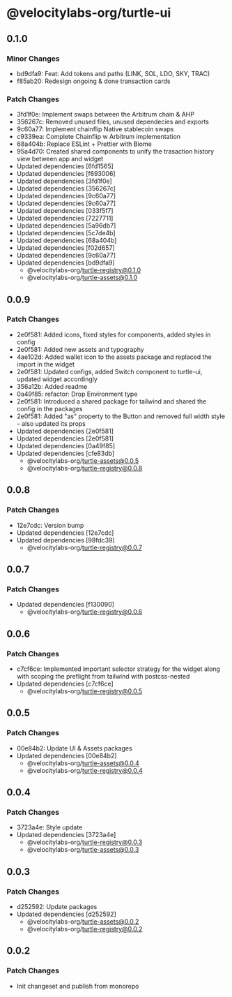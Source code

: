 # @velocitylabs-org/turtle-ui

## 0.1.0

### Minor Changes

- bd9dfa9: Feat: Add tokens and paths (LINK, SOL, LDO, SKY, TRAC)
- f85ab20: Redesign ongoing & done transaction cards

### Patch Changes

- 3fd1f0e: Implement swaps between the Arbitrum chain & AHP
- 356267c: Removed unused files, unused dependecies and exports
- 9c60a77: Implement chainflip Native stablecoin swaps
- c9339ea: Complete Chainflip w Arbitrum implementation
- 68a404b: Replace ESLint + Prettier with Biome
- 95a4d70: Created shared components to unify the trasaction history view between app and widget
- Updated dependencies [6fd1565]
- Updated dependencies [f693006]
- Updated dependencies [3fd1f0e]
- Updated dependencies [356267c]
- Updated dependencies [9c60a77]
- Updated dependencies [9c60a77]
- Updated dependencies [033f5f7]
- Updated dependencies [7227711]
- Updated dependencies [5a96db7]
- Updated dependencies [5c7de4b]
- Updated dependencies [68a404b]
- Updated dependencies [f02d657]
- Updated dependencies [9c60a77]
- Updated dependencies [bd9dfa9]
  - @velocitylabs-org/turtle-registry@0.1.0
  - @velocitylabs-org/turtle-assets@0.1.0

## 0.0.9

### Patch Changes

- 2e0f581: Added icons, fixed styles for components, added styles in config
- 2e0f581: Added new assets and typography
- 4ae102d: Added wallet icon to the assets package and replaced the import in the widget
- 2e0f581: Updated configs, added Switch component to turtle-ui, updated widget accordingly
- 356a12b: Added readme
- 0a49f85: refactor: Drop Environment type
- 2e0f581: Introduced a shared package for tailwind and shared the config in the packages
- 2e0f581: Added "as" property to the Button and removed full width style – also updated its props
- Updated dependencies [2e0f581]
- Updated dependencies [2e0f581]
- Updated dependencies [0a49f85]
- Updated dependencies [cfe83db]
  - @velocitylabs-org/turtle-assets@0.0.5
  - @velocitylabs-org/turtle-registry@0.0.8

## 0.0.8

### Patch Changes

- 12e7cdc: Version bump
- Updated dependencies [12e7cdc]
- Updated dependencies [98fdc39]
  - @velocitylabs-org/turtle-registry@0.0.7

## 0.0.7

### Patch Changes

- Updated dependencies [f130090]
  - @velocitylabs-org/turtle-registry@0.0.6

## 0.0.6

### Patch Changes

- c7cf6ce: Implemented important selector strategy for the widget along with scoping the preflight from tailwind with postcss-nested
- Updated dependencies [c7cf6ce]
  - @velocitylabs-org/turtle-registry@0.0.5

## 0.0.5

### Patch Changes

- 00e84b2: Update UI & Assets packages
- Updated dependencies [00e84b2]
  - @velocitylabs-org/turtle-assets@0.0.4
  - @velocitylabs-org/turtle-registry@0.0.4

## 0.0.4

### Patch Changes

- 3723a4e: Style update
- Updated dependencies [3723a4e]
  - @velocitylabs-org/turtle-registry@0.0.3
  - @velocitylabs-org/turtle-assets@0.0.3

## 0.0.3

### Patch Changes

- d252592: Update packages
- Updated dependencies [d252592]
  - @velocitylabs-org/turtle-assets@0.0.2
  - @velocitylabs-org/turtle-registry@0.0.2

## 0.0.2

### Patch Changes

- Init changeset and publish from monorepo
